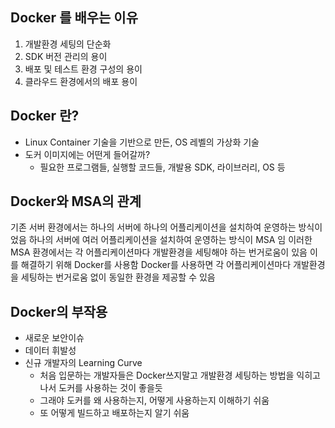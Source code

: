 ## Docker 를 배우는 이유
1. 개발환경 세팅의 단순화
2. SDK 버전 관리의 용이
3. 배포 및 테스트 환경 구성의 용이
4. 클라우드 환경에서의 배포 용이

## Docker 란?
- Linux Container 기술을 기반으로 만든, OS 레벨의 가상화 기술
- 도커 이미지에는 어떤게 들어갈까?
  - 필요한 프로그램들, 실행할 코드들, 개발용 SDK, 라이브러리, OS 등

## Docker와 MSA의 관계
기존 서버 환경에서는 하나의 서버에 하나의 어플리케이션을 설치하여 운영하는 방식이었음
하나의 서버에 여러 어플리케이션을 설치하여 운영하는 방식이 MSA 임
이러한 MSA 환경에서는 각 어플리케이션마다 개발환경을 세팅해야 하는 번거로움이 있음
이를 해결하기 위해 Docker를 사용함
Docker를 사용하면 각 어플리케이션마다 개발환경을 세팅하는 번거로움 없이 동일한 환경을 제공할 수 있음

## Docker의 부작용
- 새로운 보안이슈
- 데이터 휘발성
- 신규 개발자의 Learning Curve 
  - 처음 입문하는 개발자들은 Docker쓰지말고 개발환경 세팅하는 방법을 익히고 나서 도커를 사용하는 것이 좋을듯
  - 그래야 도커를 왜 사용하는지, 어떻게 사용하는지 이해하기 쉬움
  - 또 어떻게 빌드하고 배포하는지 알기 쉬움
  



